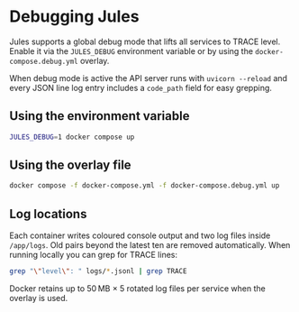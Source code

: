 # Debugging Jules

Jules supports a global debug mode that lifts all services to TRACE level.
Enable it via the `JULES_DEBUG` environment variable or by using the
`docker-compose.debug.yml` overlay.

When debug mode is active the API server runs with `uvicorn --reload` and every
JSON line log entry includes a `code_path` field for easy grepping.

## Using the environment variable

```bash
JULES_DEBUG=1 docker compose up
```

## Using the overlay file

```bash
docker compose -f docker-compose.yml -f docker-compose.debug.yml up
```

## Log locations

Each container writes coloured console output and two log files inside
`/app/logs`. Old pairs beyond the latest ten are removed automatically.
When running locally you can grep for TRACE lines:

```bash
grep "\"level\": " logs/*.jsonl | grep TRACE
```

Docker retains up to 50 MB × 5 rotated log files per service when the overlay
is used.
